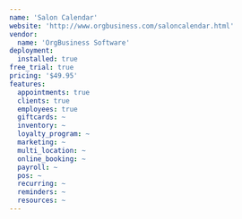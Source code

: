 ```yaml
---
name: 'Salon Calendar'
website: 'http://www.orgbusiness.com/saloncalendar.html'
vendor:
  name: 'OrgBusiness Software'
deployment:
  installed: true
free_trial: true
pricing: '$49.95'
features:
  appointments: true
  clients: true
  employees: true
  giftcards: ~
  inventory: ~
  loyalty_program: ~
  marketing: ~
  multi_location: ~
  online_booking: ~
  payroll: ~
  pos: ~
  recurring: ~
  reminders: ~
  resources: ~
---
```

